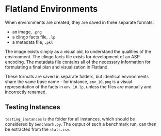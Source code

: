 # Flatland Environments

When environments are created, they are saved in three separate formats:
* an image, `.png`
* a clingo facts file, `.lp`
* a metadata file, `.pkl`

The image exists simply as a visual aid, to understand the qualities of the environment. The clingo facts file exists for development of an ASP encoding. The metadata file contains all of the necessary information for formulating a final plan and visualization in Flatland.

These formats are saved in separate folders, but identical environments share the same base name - for instance, `env_10.png` is a visual representation of the facts in `env_10.lp`, unless the files are manually and incorrectly renamed.

## Testing Instances
`testing_instances` is the folder for all instances, which should be considered by `benchmark.py`. The output of such a benchmark run, can then be extracted from the `stats.csv`.